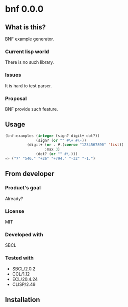 # bnf 0.0.0
## What is this?
BNF example generator.
### Current lisp world
There is no such library.
### Issues
It is hard to test parser.
### Proposal
BNF provide such feature.
## Usage

```lisp
(bnf:examples (integer (sign? digit+ dot?))
              (sign? (or "" #\+ #\-))
	      (digit+ (or . #.(coerce "1234567890" 'list))
	              :max 3)
              (dot? (or "" #\.)))
=> ("7" "546." "+26" "+794." "-32" "-1.")
```

## From developer

### Product's goal
Already?
### License
MIT
### Developed with
SBCL
### Tested with
* SBCL/2.0.2
* CCL/1.12
* ECL/20.4.24
* CLISP/2.49

## Installation


